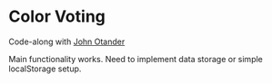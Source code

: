 # Color Voting
Code-along with [John Otander](https://www.johno.com/)

Main functionality works. Need to implement data storage or simple localStorage setup.

